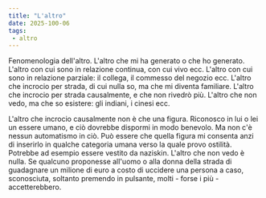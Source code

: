 ```yaml
---
title: "L'altro"
date: 2025-100-06
tags:
 - altro
---
```


Fenomenologia dell'altro. L'altro che mi ha generato o che ho generato. L'altro con cui sono in relazione continua, con cui vivo ecc. L'altro con cui sono in relazione parziale: il collega, il commesso del negozio ecc. L'altro che incrocio per strada, di cui nulla so, ma che mi diventa familiare. L'altro che incrocio per strada causalmente, e che non rivedrò più. L'altro che non vedo, ma che so esistere: gli indiani, i cinesi ecc.

L'altro che incrocio causalmente non è che una figura. Riconosco in lui o lei un essere umano, e ciò dovrebbe dispormi in modo benevolo. Ma non c'è nessun automatismo in ciò. Può essere che quella figura mi consenta anzi di inserirlo in qualche categoria umana verso la quale provo ostilità. Potrebbe ad esempio essere vestito da naziskin. L'altro che non vedo è nulla. Se qualcuno proponesse all'uomo o alla donna della strada di guadagnare un milione di euro a costo di uccidere una persona a caso, sconosciuta, soltanto premendo in pulsante, molti - forse i più - accetterebbero.